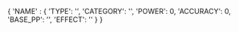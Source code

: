 {
    'NAME' : {
        'TYPE': '',
        'CATEGORY': '',
        'POWER': 0,
        'ACCURACY': 0,
        'BASE_PP': '',
        'EFFECT': ''
    }
}